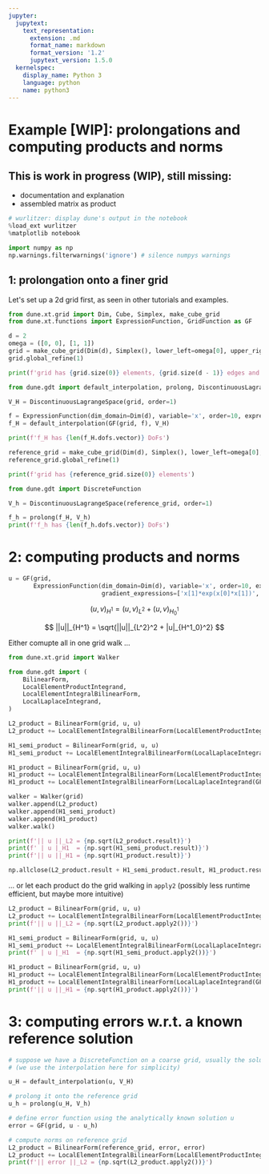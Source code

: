 ```yaml
---
jupyter:
  jupytext:
    text_representation:
      extension: .md
      format_name: markdown
      format_version: '1.2'
      jupytext_version: 1.5.0
  kernelspec:
    display_name: Python 3
    language: python
    name: python3
---
```


# Example [WIP]: prolongations and computing products and norms

## This is work in progress (WIP), still missing:

* documentation and explanation
* assembled matrix as product

```python
# wurlitzer: display dune's output in the notebook
%load_ext wurlitzer
%matplotlib notebook

import numpy as np
np.warnings.filterwarnings('ignore') # silence numpys warnings
```

## 1: prolongation onto a finer grid

Let's set up a 2d grid first, as seen in other tutorials and examples.

```python
from dune.xt.grid import Dim, Cube, Simplex, make_cube_grid
from dune.xt.functions import ExpressionFunction, GridFunction as GF

d = 2
omega = ([0, 0], [1, 1])
grid = make_cube_grid(Dim(d), Simplex(), lower_left=omega[0], upper_right=omega[1], num_elements=[2, 2])
grid.global_refine(1)

print(f'grid has {grid.size(0)} elements, {grid.size(d - 1)} edges and {grid.size(d)} vertices')
```

```python
from dune.gdt import default_interpolation, prolong, DiscontinuousLagrangeSpace

V_H = DiscontinuousLagrangeSpace(grid, order=1)

f = ExpressionFunction(dim_domain=Dim(d), variable='x', order=10, expression='exp(x[0]*x[1])', name='f')
f_H = default_interpolation(GF(grid, f), V_H)

print(f'f_H has {len(f_H.dofs.vector)} DoFs')
```

```python
reference_grid = make_cube_grid(Dim(d), Simplex(), lower_left=omega[0], upper_right=omega[1], num_elements=[16, 16])
reference_grid.global_refine(1)

print(f'grid has {reference_grid.size(0)} elements')
```

```python
from dune.gdt import DiscreteFunction

V_h = DiscontinuousLagrangeSpace(reference_grid, order=1)

f_h = prolong(f_H, V_h)
print(f'f_h has {len(f_h.dofs.vector)} DoFs')
```

# 2: computing products and norms

```python
u = GF(grid,
       ExpressionFunction(dim_domain=Dim(d), variable='x', order=10, expression='exp(x[0]*x[1])',
                          gradient_expressions=['x[1]*exp(x[0]*x[1])', 'x[0]*exp(x[0]*x[1])'], name='h'))
```

$$
(u, v)_{H^1} = (u, v)_{L^2} + (u, v)_{H^1_0}
$$

$$
||u||_{H^1} = \sqrt{||u||_{L^2}^2 + |u|_{H^1_0}^2}
$$


Either comupte all in one grid walk ...

```python
from dune.xt.grid import Walker

from dune.gdt import (
    BilinearForm,
    LocalElementProductIntegrand,
    LocalElementIntegralBilinearForm,
    LocalLaplaceIntegrand,
)

L2_product = BilinearForm(grid, u, u)
L2_product += LocalElementIntegralBilinearForm(LocalElementProductIntegrand(GF(grid, 1)))

H1_semi_product = BilinearForm(grid, u, u)
H1_semi_product += LocalElementIntegralBilinearForm(LocalLaplaceIntegrand(GF(grid, 1, dim_range=(Dim(d), Dim(d)))))

H1_product = BilinearForm(grid, u, u)
H1_product += LocalElementIntegralBilinearForm(LocalElementProductIntegrand(GF(grid, 1)))
H1_product += LocalElementIntegralBilinearForm(LocalLaplaceIntegrand(GF(grid, 1, dim_range=(Dim(d), Dim(d)))))

walker = Walker(grid)
walker.append(L2_product)
walker.append(H1_semi_product)
walker.append(H1_product)
walker.walk()

print(f'|| u ||_L2 = {np.sqrt(L2_product.result)}')
print(f' | u |_H1  = {np.sqrt(H1_semi_product.result)}')
print(f'|| u ||_H1 = {np.sqrt(H1_product.result)}')
```

```python
np.allclose(L2_product.result + H1_semi_product.result, H1_product.result)
```

... or let each product do the grid walking in `apply2` (possibly less runtime efficient, but maybe more intuitive)

```python
L2_product = BilinearForm(grid, u, u)
L2_product += LocalElementIntegralBilinearForm(LocalElementProductIntegrand(GF(grid, 1)))
print(f'|| u ||_L2 = {np.sqrt(L2_product.apply2())}')

H1_semi_product = BilinearForm(grid, u, u)
H1_semi_product += LocalElementIntegralBilinearForm(LocalLaplaceIntegrand(GF(grid, 1, dim_range=(Dim(d), Dim(d)))))
print(f' | u |_H1  = {np.sqrt(H1_semi_product.apply2())}')

H1_product = BilinearForm(grid, u, u)
H1_product += LocalElementIntegralBilinearForm(LocalElementProductIntegrand(GF(grid, 1)))
H1_product += LocalElementIntegralBilinearForm(LocalLaplaceIntegrand(GF(grid, 1, dim_range=(Dim(d), Dim(d)))))
print(f'|| u ||_H1 = {np.sqrt(H1_product.apply2())}')
```

# 3: computing errors w.r.t. a known reference solution

```python
# suppose we have a DiscreteFunction on a coarse grid, usually the solution of a discretization
# (we use the interpolation here for simplicity)

u_H = default_interpolation(u, V_H)

# prolong it onto the reference grid
u_h = prolong(u_H, V_h)

# define error function using the analytically known solution u
error = GF(grid, u - u_h)

# compute norms on reference grid
L2_product = BilinearForm(reference_grid, error, error)
L2_product += LocalElementIntegralBilinearForm(LocalElementProductIntegrand(GF(grid, 1)))
print(f'|| error ||_L2 = {np.sqrt(L2_product.apply2())}')
```
